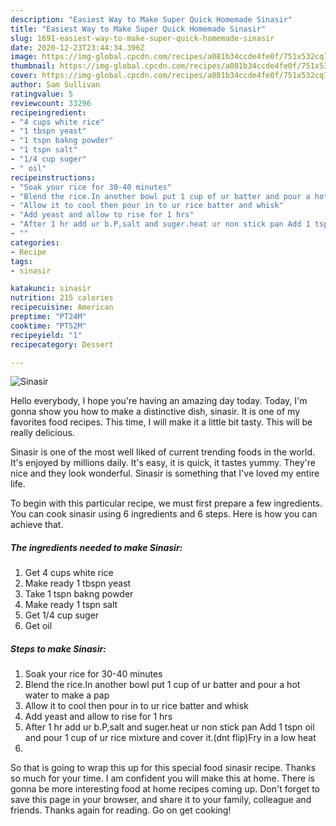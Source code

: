 ```yaml
---
description: "Easiest Way to Make Super Quick Homemade Sinasir"
title: "Easiest Way to Make Super Quick Homemade Sinasir"
slug: 1691-easiest-way-to-make-super-quick-homemade-sinasir
date: 2020-12-23T23:44:34.396Z
image: https://img-global.cpcdn.com/recipes/a081b34ccde4fe0f/751x532cq70/sinasir-recipe-main-photo.jpg
thumbnail: https://img-global.cpcdn.com/recipes/a081b34ccde4fe0f/751x532cq70/sinasir-recipe-main-photo.jpg
cover: https://img-global.cpcdn.com/recipes/a081b34ccde4fe0f/751x532cq70/sinasir-recipe-main-photo.jpg
author: Sam Sullivan
ratingvalue: 5
reviewcount: 33296
recipeingredient:
- "4 cups white rice"
- "1 tbspn yeast"
- "1 tspn bakng powder"
- "1 tspn salt"
- "1/4 cup suger"
- " oil"
recipeinstructions:
- "Soak your rice for 30-40 minutes"
- "Blend the rice.In another bowl put 1 cup of ur batter and pour a hot water to make a pap"
- "Allow it to cool then pour in to ur rice batter and whisk"
- "Add yeast and allow to rise for 1 hrs"
- "After 1 hr add ur b.P,salt and suger.heat ur non stick pan Add 1 tspn oil and pour 1 cup of ur rice mixture and cover it.(dnt flip)Fry in a low heat"
- ""
categories:
- Recipe
tags:
- sinasir

katakunci: sinasir 
nutrition: 215 calories
recipecuisine: American
preptime: "PT24M"
cooktime: "PT52M"
recipeyield: "1"
recipecategory: Dessert

---
```



![Sinasir](https://img-global.cpcdn.com/recipes/a081b34ccde4fe0f/751x532cq70/sinasir-recipe-main-photo.jpg)

Hello everybody, I hope you're having an amazing day today. Today, I'm gonna show you how to make a distinctive dish, sinasir. It is one of my favorites food recipes. This time, I will make it a little bit tasty. This will be really delicious.

Sinasir is one of the most well liked of current trending foods in the world. It's enjoyed by millions daily. It's easy, it is quick, it tastes yummy. They're nice and they look wonderful. Sinasir is something that I've loved my entire life.




To begin with this particular recipe, we must first prepare a few ingredients. You can cook sinasir using 6 ingredients and 6 steps. Here is how you can achieve that.

<!--inarticleads1-->

##### The ingredients needed to make Sinasir:

1. Get 4 cups white rice
1. Make ready 1 tbspn yeast
1. Take 1 tspn bakng powder
1. Make ready 1 tspn salt
1. Get 1/4 cup suger
1. Get  oil




<!--inarticleads2-->

##### Steps to make Sinasir:

1. Soak your rice for 30-40 minutes
1. Blend the rice.In another bowl put 1 cup of ur batter and pour a hot water to make a pap
1. Allow it to cool then pour in to ur rice batter and whisk
1. Add yeast and allow to rise for 1 hrs
1. After 1 hr add ur b.P,salt and suger.heat ur non stick pan Add 1 tspn oil and pour 1 cup of ur rice mixture and cover it.(dnt flip)Fry in a low heat
1. 




So that is going to wrap this up for this special food sinasir recipe. Thanks so much for your time. I am confident you will make this at home. There is gonna be more interesting food at home recipes coming up. Don't forget to save this page in your browser, and share it to your family, colleague and friends. Thanks again for reading. Go on get cooking!
